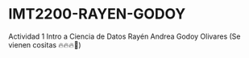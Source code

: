 # IMT2200-RAYEN-GODOY
Actividad 1 Intro a Ciencia de Datos
Rayén Andrea Godoy Olivares
(Se vienen cositas 🔥🔥🔥🤑)
